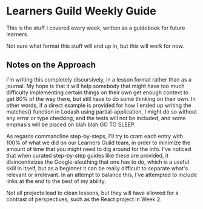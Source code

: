 # Learners Guild Weekly Guide

This is the stuff I covered every week, written as a guidebook for future learners.

Not sure what format this stuff will end up in, but this will work for now.

## Notes on the Approach

I'm writing this completely discursively, in a lesson format rather than as a journal. My hope is that it will help somebody that might have too much difficulty implementing certain things on their own get enough context to get 80% of the way there, but still have to do some thinking on their own. In other words, if a direct example is provided for how I ended up writing the matches() function in Lodash using partial-application, I might do so without any error or type checking, and the tests will not be included, and some emphasis will be placed on blah blah GO TO SLEEP.

As regards commandline step-by-steps, I'll try to cram each entry with 100% of what we did on our Learners Guild team, in order to minimize the amount of time that you might need to dig around for the info. I've noticed that when curated step-by-step guides like these are provided, it disincentivizes the Google-sleuthing that one has to do, which is a useful skill in itself, but as a beginner it can be really difficult to separate what's relevant or irrelevant. In an attempt to balance this, I've attempted to include links at the end to the best of my ability.

Not all projects lead to clean lessons, but they will have allowed for a contrast of perspectives, such as the React project in Week 2.







